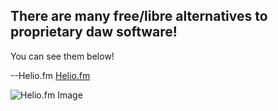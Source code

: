 ## There are many free/libre alternatives to proprietary daw software!
You can see them below!

--Helio.fm
[Helio.fm](/free/daw/heliofm.md)

![Helio.fm Image](https://github.com/helio-fm/helio-workstation/blob/develop/Resources/screen-v2.png)
